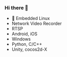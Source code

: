 ### Hi there 👋

- 🔭 Embedded Linux
- Network Video Recorder
- RTSP
- Android, iOS
- Windows
- Python, C/C++
- Unity, cocos2d-X


<!--
**bk3810/bk3810** is a ✨ _special_ ✨ repository because its `README.md` (this file) appears on your GitHub profile.

Here are some ideas to get you started:

- 🔭 I’m currently working on ...
- 🌱 I’m currently learning ...
- 👯 I’m looking to collaborate on ...
- 🤔 I’m looking for help with ...
- 💬 Ask me about ...
- 📫 How to reach me: ...
- 😄 Pronouns: ...
- ⚡ Fun fact: ...
-->
